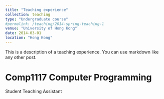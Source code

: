```yaml
---
title: "Teaching experience"
collection: teaching
type: "Undergraduate course"
#permalink: /teaching/2014-spring-teaching-1
venue: "University of Hong Kong"
date: 2014-03-01
location: "Hong Kong"
---
```


This is a description of a teaching experience. You can use markdown like any other post.

Comp1117 Computer Programming
======
Student Teaching Assistant

